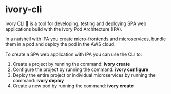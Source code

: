 # ivory-cli
Ivory CLI 🐘 is a tool for developing, testing and deploying SPA web applications build with the Ivory Pod Architecture (IPA).

In a nutshell with IPA you create [micro-frontends](https://micro-frontends.org/) and [microservices](https://microservices.io/patterns/microservices.html), bundle them in a pod and deploy the pod in the AWS cloud.

To create a SPA web application with IPA you can use the CLI to:

1. Create a project by running the command: **ivory create**
2. Configure the project by running the command: **ivory configure**
3. Deploy the entire project or individual microservices by running the command: **ivory deploy**
4. Create a new pod by running the command: **ivory create**
